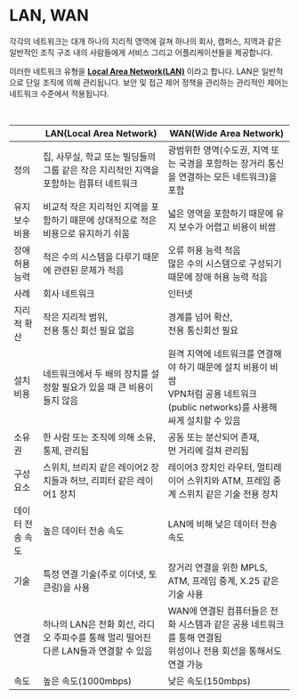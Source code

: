 # LAN, WAN

 각각의 네트워크는 대개 하나의 지리적 영역에 걸쳐 하나의 회사, 캠퍼스, 지역과 같은 일반적인 조직 구조 내의 사람들에게 서비스 그리고 어플리케이션들을 제공합니다.

 이러한 네트워크 유형을 **<u>Local Area Network(LAN)</u>** 이라고 합니다. LAN은 일반적으로 단일 조직에 의해 관리됩니다. 보안 및 접근 제어 정책을 관리하는 관리적인 제어는 네트워크 수준에서 적용됩니다.

<br />

|                  | <center>LAN(Local Area Network)</center>                     | <center>WAN(Wide Area Network)</center>                      |
| ---------------- | ------------------------------------------------------------ | ------------------------------------------------------------ |
| 정의             | 집, 사무실, 학교 또는 빌딩들의 그룹 같은 작은 지리적인 지역을 포함하는 컴퓨터 네트워크 | 광범위한 영역(수도권, 지역 또는 국경을 포함하는 장거리 통신을 연결하는 모든 네트워크)을 포함 |
| 유지보수 비용    | 비교적 작은 지리적인 지역을 포함하기 때문에 상대적으로 적은 비용으로 유지하기 쉬움 | 넓은 영역을 포함하기 때문에 유지 보수가 어렵고 비용이 비쌈   |
| 장애 허용 능력   | 적은 수의 시스템을 다루기 때문에 관련된 문제가 적음          | 오류 허용 능력 적음<br />많은 수의 시스템으로 구성되기 때문에 장애 허용 능력 적음 |
| 사례             | 회사 네트워크                                                | 인터넷                                                       |
| 지리적 확산      | 작은 지리적 범위,<br />전용 통신 회선 필요 없음              | 경계를 넘어 확산,<br />전용 통신회선 필요                    |
| 설치 비용        | 네트워크에서 두 배의 장치를 설정할 필요가 있을 때 큰 비용이 들지 않음 | 원격 지역에 네트워크를 연결해야 하기 때문에 설치 비용이 비쌈<br />VPN처럼 공용 네트워크(public networks)를 사용해 싸게 설치할 수 있음 |
| 소유권           | 한 사람 또는 조직에 의해 소유, 통제, 관리됨                  | 공동 또는 분산되어 존재,<br />먼 거리에 걸쳐 관리됨          |
| 구성 요소        | 스위치, 브리지 같은 레이어2 장치들과 허브, 리피터 같은 레이어1 장치 | 레이어3 장치인 라우터, 멀티레이어 스위치와 ATM, 프레임 중계 스위치 같은 기술 전용 장치 |
| 데이터 전송 속도 | 높은 데이터 전송 속도                                        | LAN에 비해 낮은 데이터 전송 속도                             |
| 기술             | 특정 연결 기술(주로 이더넷, 토큰링)을 사용                   | 장거리 연결을 위한 MPLS, ATM, 프레임 중계, X.25 같은 기술 사용 |
| 연결             | 하나의 LAN은 전화 회선, 라디오 주파수를 통해 멀리 떨어진 다른 LAN들과 연결할 수 있음 | WAN에 연결된 컴퓨터들은 전화 시스템과 같은 공용 네트워크를 통해 연결됨<br />위성이나 전용 회선을 통해서도 연결 가능 |
| 속도             | 높은 속도(1000mbps)                                          | 낮은 속도(150mbps)                                           |

